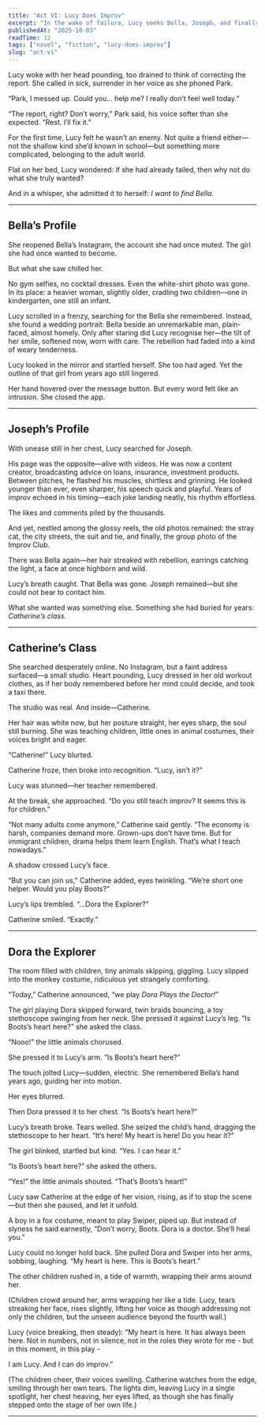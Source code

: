 ```yaml
---
title: "Act VI: Lucy Does Improv" 
excerpt: "In the wake of failure, Lucy seeks Bella, Joseph, and finally Catherine—only to find her heart again in the most unexpected stage." 
publishedAt: "2025-10-03" 
readTime: 12
tags: ["novel", "fiction", "lucy-does-improv"] 
slug: "act-vi" 
---
```


Lucy woke with her head pounding, too drained to think of correcting the report. She called in sick, surrender in her voice as she phoned Park.  

“Park, I messed up. Could you… help me? I really don’t feel well today.”  

“The report, right? Don’t worry,” Park said, his voice softer than she expected. “Rest. I’ll fix it.”  

For the first time, Lucy felt he wasn’t an enemy. Not quite a friend either—not the shallow kind she’d known in school—but something more complicated, belonging to the adult world.  

Flat on her bed, Lucy wondered: if she had already failed, then why not do what she truly wanted?  

And in a whisper, she admitted it to herself: *I want to find Bella.*  

---

## Bella’s Profile  

She reopened Bella’s Instagram, the account she had once muted. The girl she had once wanted to become.  

But what she saw chilled her.  

No gym selfies, no cocktail dresses. Even the white-shirt photo was gone. In its place: a heavier woman, slightly older, cradling two children—one in kindergarten, one still an infant.  

Lucy scrolled in a frenzy, searching for the Bella she remembered. Instead, she found a wedding portrait: Bella beside an unremarkable man, plain-faced, almost homely. Only after staring did Lucy recognise her—the tilt of her smile, softened now, worn with care. The rebellion had faded into a kind of weary tenderness.  

Lucy looked in the mirror and startled herself. She too had aged. Yet the outline of that girl from years ago still lingered.  

Her hand hovered over the message button. But every word felt like an intrusion. She closed the app.  

---

## Joseph’s Profile  

With unease still in her chest, Lucy searched for Joseph.  

His page was the opposite—alive with videos. He was now a content creator, broadcasting advice on loans, insurance, investment products. Between pitches, he flashed his muscles, shirtless and grinning. He looked younger than ever, even sharper, his speech quick and playful. Years of improv echoed in his timing—each joke landing neatly, his rhythm effortless.  

The likes and comments piled by the thousands.  

And yet, nestled among the glossy reels, the old photos remained: the stray cat, the city streets, the suit and tie, and finally, the group photo of the Improv Club.  

There was Bella again—her hair streaked with rebellion, earrings catching the light, a face at once highborn and wild.  

Lucy’s breath caught. That Bella was gone. Joseph remained—but she could not bear to contact him.  

What she wanted was something else. Something she had buried for years: *Catherine’s class.*  

---

## Catherine’s Class  

She searched desperately online. No Instagram, but a faint address surfaced—a small studio. Heart pounding, Lucy dressed in her old workout clothes, as if her body remembered before her mind could decide, and took a taxi there.  

The studio was real. And inside—Catherine.  

Her hair was white now, but her posture straight, her eyes sharp, the soul still burning. She was teaching children, little ones in animal costumes, their voices bright and eager.  

“Catherine!” Lucy blurted.  

Catherine froze, then broke into recognition. “Lucy, isn’t it?”  

Lucy was stunned—her teacher remembered.  

At the break, she approached. “Do you still teach improv? It seems this is for children.”  

“Not many adults come anymore,” Catherine said gently. “The economy is harsh, companies demand more. Grown-ups don’t have time. But for immigrant children, drama helps them learn English. That’s what I teach nowadays.”  

A shadow crossed Lucy’s face.  

“But you can join us,” Catherine added, eyes twinkling. “We’re short one helper. Would you play Boots?”  

Lucy’s lips trembled. “…Dora the Explorer?”  

Catherine smiled. “Exactly.”  

---

## Dora the Explorer  

The room filled with children, tiny animals skipping, giggling. Lucy slipped into the monkey costume, ridiculous yet strangely comforting.  

“Today,” Catherine announced, “we play *Dora Plays the Doctor!*”  

The girl playing Dora skipped forward, twin braids bouncing, a toy stethoscope swinging from her neck. She pressed it against Lucy’s leg. “Is Boots’s heart here?” she asked the class.  

“Nooo!” the little animals chorused.  

She pressed it to Lucy’s arm. “Is Boots’s heart here?”  

The touch jolted Lucy—sudden, electric. She remembered Bella’s hand years ago, guiding her into motion.  

Her eyes blurred.  

Then Dora pressed it to her chest. “Is Boots’s heart here?”  

Lucy’s breath broke. Tears welled. She seized the child’s hand, dragging the stethoscope to her heart. “It’s here! My heart is here! Do you hear it?”  

The girl blinked, startled but kind. “Yes. I can hear it.”  

“Is Boots’s heart here?” she asked the others.  

“Yes!” the little animals shouted. “That’s Boots’s heart!”  

Lucy saw Catherine at the edge of her vision, rising, as if to stop the scene—but then she paused, and let it unfold.  

A boy in a fox costume, meant to play Swiper, piped up. But instead of slyness he said earnestly, “Don’t worry, Boots. Dora is a doctor. She’ll heal you.”  

Lucy could no longer hold back. She pulled Dora and Swiper into her arms, sobbing, laughing. “My heart is here. This is Boots’s heart.”  

The other children rushed in, a tide of warmth, wrapping their arms around her.  

(Children crowd around her, arms wrapping her like a tide. Lucy, tears streaking her face, rises slightly, lifting her voice as though addressing not only the children, but the unseen audience beyond the fourth wall.)

Lucy (voice breaking, then steady):
“My heart is here. It has always been here. Not in numbers, not in silence, not in the roles they wrote for me - 
but in this moment, in this play -

I am Lucy.
And I can do improv.”

(The children cheer, their voices swelling. Catherine watches from the edge, smiling through her own tears. The lights dim, leaving Lucy in a single spotlight, her chest heaving, her eyes lifted, as though she has finally stepped onto the stage of her own life.) 

---
